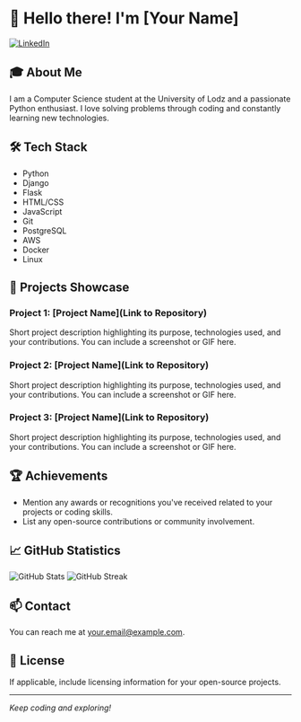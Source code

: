 # 👋 Hello there! I'm [Your Name]
[![LinkedIn](https://img.shields.io/badge/-LinkedIn-blue?style=flat-square&logo=linkedin&logoColor=white&link=https://www.linkedin.com/in/yourusername/)](https://www.linkedin.com/in/yourusername/)

## 🎓 About Me
I am a Computer Science student at the University of Lodz and a passionate Python enthusiast. I love solving problems through coding and constantly learning new technologies.

## 🛠️ Tech Stack
- Python
- Django
- Flask
- HTML/CSS
- JavaScript
- Git
- PostgreSQL
- AWS
- Docker
- Linux

## 🔨 Projects Showcase
### Project 1: [Project Name](Link to Repository)
Short project description highlighting its purpose, technologies used, and your contributions. You can include a screenshot or GIF here.

### Project 2: [Project Name](Link to Repository)
Short project description highlighting its purpose, technologies used, and your contributions. You can include a screenshot or GIF here.

### Project 3: [Project Name](Link to Repository)
Short project description highlighting its purpose, technologies used, and your contributions. You can include a screenshot or GIF here.

## 🏆 Achievements
- Mention any awards or recognitions you've received related to your projects or coding skills.
- List any open-source contributions or community involvement.

## 📈 GitHub Statistics
![GitHub Stats](https://github-readme-stats.vercel.app/api?username=YourUsername&show_icons=true&theme=dark&hide_border=true)
![GitHub Streak](https://github-readme-streak-stats.herokuapp.com/?user=YourUsername&theme=dark&hide_border=true)

## 📫 Contact
You can reach me at [your.email@example.com](mailto:your.email@example.com).

## 📄 License
If applicable, include licensing information for your open-source projects.

---
_Keep coding and exploring!_
